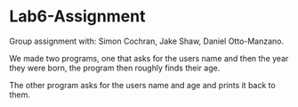 # Lab6-Assignment
Group assignment with: Simon Cochran, Jake Shaw, Daniel Otto-Manzano.

We made two programs, one that asks for the users name and then the year they were born, the program then roughly finds their age.

The other program asks for the users name and age and prints it back to them.